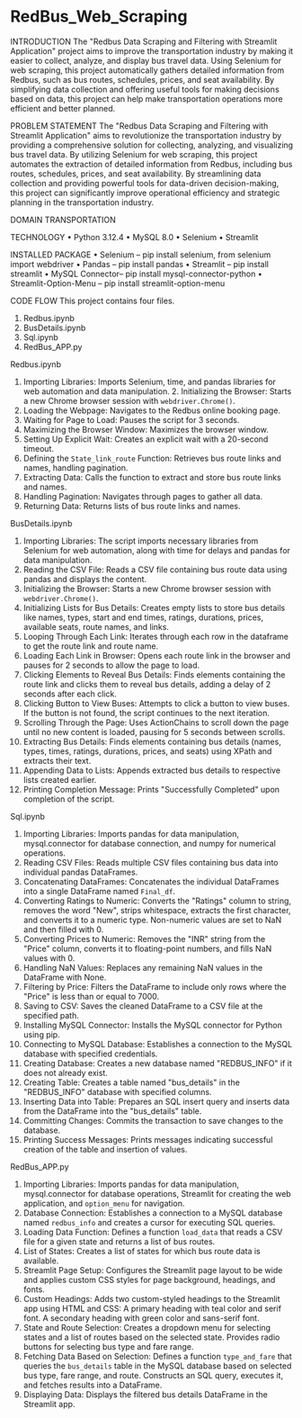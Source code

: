 # RedBus_Web_Scraping
INTRODUCTION
	The "Redbus Data Scraping and Filtering with Streamlit Application" project aims to improve the transportation industry by making it easier to collect, analyze, and display bus travel data. Using Selenium for web scraping, this project automatically gathers detailed information from Redbus, such as bus routes, schedules, prices, and seat availability. By simplifying data collection and offering useful tools for making decisions based on data, this project can help make transportation operations more efficient and better planned.

PROBLEM STATEMENT
	The "Redbus Data Scraping and Filtering with Streamlit Application" aims to revolutionize the transportation industry by providing a comprehensive solution for collecting, analyzing, and visualizing bus travel data. By utilizing Selenium for web scraping, this project automates the extraction of detailed information from Redbus, including bus routes, schedules, prices, and seat availability. By streamlining data collection and providing powerful tools for data-driven decision-making, this project can significantly improve operational efficiency and strategic planning in the transportation industry.

DOMAIN
	TRANSPORTATION

TECHNOLOGY
•	Python 3.12.4
•	MySQL 8.0
•	Selenium
•	Streamlit

INSTALLED PACKAGE
•	Selenium – pip install selenium, from selenium import webdriver
•	Pandas – pip install pandas
•	Streamlit – pip install streamlit
•	MySQL Connector– pip install mysql-connector-python
•	Streamlit-Option-Menu – pip install streamlit-option-menu

CODE FLOW 
	This project contains four files.
1.	Redbus.ipynb
2.	BusDetails.ipynb
3.	Sql.ipynb
4.	RedBus_APP.py
   
Redbus.ipynb  
 1. Importing Libraries:
    		Imports Selenium, time, and pandas libraries for web automation and data manipulation.
      2. Initializing the Browser:
   		Starts a new Chrome browser session with `webdriver.Chrome()`.
3. Loading the Webpage:
   		Navigates to the Redbus  online booking page.
4. Waiting for Page to Load:
   		Pauses the script for 3 seconds.
5. Maximizing the Browser Window:
   		Maximizes the browser window.
6. Setting Up Explicit Wait:
  		Creates an explicit wait with a 20-second timeout.
7. Defining the `State_link_route` Function:
    		Retrieves bus route links and names, handling pagination.
8. Extracting Data:
    		Calls the function to extract and store bus route links and names.
9. Handling Pagination:
    		Navigates through pages to gather all data.
10. Returning Data:
   		Returns lists of bus route links and names.
    
BusDetails.ipynb
1. Importing Libraries:
   	The script imports necessary libraries from Selenium for web automation, along with time for delays and pandas for data manipulation.
2. Reading the CSV File:
  	 Reads a CSV file containing bus route data using pandas and displays the content.
3. Initializing the Browser:
   	Starts a new Chrome browser session with `webdriver.Chrome()`.
4. Initializing Lists for Bus Details:
   	Creates empty lists to store bus details like names, types, start and end times, ratings, durations, prices, available seats, route names, and links.
5. Looping Through Each Link:
  	Iterates through each row in the dataframe to get the route link and route name.
6. Loading Each Link in Browser:
  	Opens each route link in the browser and pauses for 2 seconds to allow the page to load.
7. Clicking Elements to Reveal Bus Details:
 	 Finds elements containing the route link and clicks them to reveal bus details, adding a delay of 2 seconds after each click.
8. Clicking Button to View Buses:
 	Attempts to click a button to view buses. If the button is not found, the script continues to the next iteration.
9. Scrolling Through the Page:
 	Uses ActionChains to scroll down the page until no new content is loaded, pausing for 5 seconds between scrolls.
10. Extracting Bus Details:
   	Finds elements containing bus details (names, types, times, ratings, durations, prices, and seats) using XPath and extracts their text.
11. Appending Data to Lists:
   	 Appends extracted bus details to respective lists created earlier.
12. Printing Completion Message:
    	Prints "Successfully Completed" upon completion of the script.
    
Sql.ipynb
1. Importing Libraries:
   Imports pandas for data manipulation, mysql.connector for database connection, and numpy for numerical operations.
2. Reading CSV Files:
   Reads multiple CSV files containing bus data into individual pandas DataFrames.
3. Concatenating DataFrames:
   Concatenates the individual DataFrames into a single DataFrame named `Final_df`.
4. Converting Ratings to Numeric:
   Converts the "Ratings" column to string, removes the word "New", strips whitespace, extracts the first character, and converts it to a numeric type. Non-numeric values are set to NaN and then filled with 0.
5. Converting Prices to Numeric:
   Removes the "INR" string from the "Price" column, converts it to floating-point numbers, and fills NaN values with 0.
6. Handling NaN Values:
   Replaces any remaining NaN values in the DataFrame with None.
7. Filtering by Price:
   Filters the DataFrame to include only rows where the "Price" is less than or equal to 7000.
8. Saving to CSV:
   Saves the cleaned DataFrame to a CSV file at the specified path.
9. Installing MySQL Connector:
     Installs the MySQL connector for Python using pip.
10. Connecting to MySQL Database:
    Establishes a connection to the MySQL database with specified credentials.
11. Creating Database:
    Creates a new database named "REDBUS_INFO" if it does not already exist.
12. Creating Table:
    Creates a table named "bus_details" in the "REDBUS_INFO" database with specified columns.
13. Inserting Data into Table:
    Prepares an SQL insert query and inserts data from the DataFrame into the "bus_details" table.
14. Committing Changes:
    Commits the transaction to save changes to the database.
15. Printing Success Messages:
    Prints messages indicating successful creation of the table and insertion of values.

RedBus_APP.py
1. Importing Libraries:
   	Imports pandas for data manipulation, mysql.connector for database operations, Streamlit for creating the web application, and `option_menu` for navigation.
2. Database Connection:
   	Establishes a connection to a MySQL database named `redbus_info` and creates a cursor for executing SQL queries.
3. Loading Data Function:
   	Defines a function `load_data` that reads a CSV file for a given state and returns a list of bus routes.
4. List of States:
   	Creates a list of states for which bus route data is available.
5. Streamlit Page Setup:
   	Configures the Streamlit page layout to be wide and applies custom CSS styles for page background, headings, and fonts.
6. Custom Headings:
    Adds two custom-styled headings to the Streamlit app using HTML and CSS:
    A primary heading with teal color and serif font.
    A secondary heading with green color and sans-serif font.
7. State and Route Selection:
   	Creates a dropdown menu for selecting states and a list of routes based on the selected state.
   	Provides radio buttons for selecting bus type and fare range.
8. Fetching Data Based on Selection:
   	Defines a function `type_and_fare` that queries the `bus_details` table in the MySQL database based on selected bus type, fare range, and route.
   	Constructs an SQL query, executes it, and fetches results into a DataFrame.
9. Displaying Data:
   	Displays the filtered bus details DataFrame in the Streamlit app.
